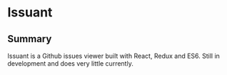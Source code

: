 # Issuant

## Summary

Issuant is a Github issues viewer built with React, Redux and ES6. Still in development and does very little currently.
